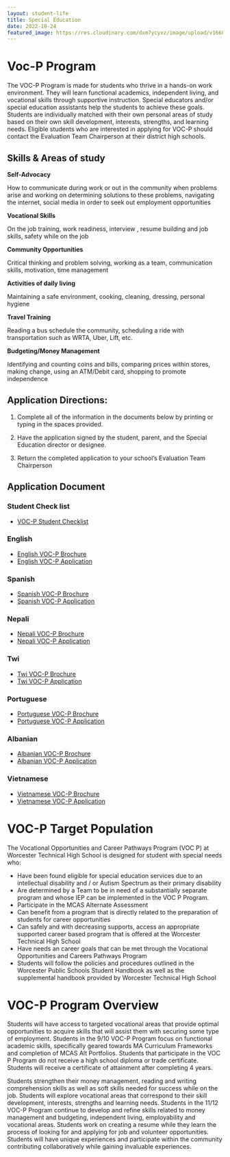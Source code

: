 ```yaml
---
layout: student-life
title: Special Education
date: 2022-10-24
featured_image: https://res.cloudinary.com/dxm7ycyxz/image/upload/v1668016850/2022/03/Israel_Goldstein_Youth_Village_students_13-1_rpoyzn.jpg
---
```


# Voc-P Program

The VOC-P Program is made for students who thrive in a hands-on work environment. They will learn functional academics, independent living, and vocational skills through supportive instruction. Special educators and/or special education assistants help the students to achieve these goals. Students are individually matched with their own personal areas of study based on their own skill development, interests, strengths, and learning needs. Eligible students who are interested in applying for VOC-P should contact the Evaluation Team Chairperson at their district high schools.

## Skills & Areas of study


**Self-Advocacy**

How to communicate during work or out in the community when problems arise and working on determining solutions to these problems, navigating the internet, social media in order to seek out employment opportunities

**Vocational Skills**

On the job training, work readiness, interview , resume building and job skills, safety while on the job

**Community Opportunities**

Critical thinking and problem solving, working as a team, communication skills, motivation, time management

**Activities of daily living**

Maintaining a safe environment, cooking, cleaning, dressing, personal hygiene

**Travel Training**

Reading a bus schedule the community, scheduling a ride with transportation such as WRTA, Uber, Lift, etc.

**Budgeting/Money Management**

Identifying and counting coins and bills, comparing prices within stores, making change, using an ATM/Debit card, shopping to promote independence



## Application Directions:

1. Complete all of the information in the documents below by printing or typing in the spaces provided.

2. Have the application signed by the student, parent, and the Special Education director or designee. 

3. Return the completed application to your school’s Evaluation Team Chairperson

## Application Document

### Student Check list
- [VOC-P Student Checklist](/assets/documents/voc-p-app-student-checklist.pdf)

### English
- [English VOC-P Brochure](https://www.techhigh.us/wp-content/uploads/2021/04/voc-p-brochure-english.pdf)
- [English VOC-P Application](https://www.techhigh.us/wp-content/uploads/2021/04/voc-p-app-english.pdf)

### Spanish
- [Spanish VOC-P Brochure](http://techhigh.us/wp-content/uploads/2021/04/voc-p-brochure-spanish.pdf)
- [Spanish VOC-P Application](http://techhigh.us/wp-content/uploads/2021/04/voc-p-app-spanish.pdf) 

### Nepali
- [Nepali VOC-P Brochure](http://techhigh.us/wp-content/uploads/2021/04/voc-p-brochure-nepali.pdf)
- [Nepali VOC-P Application](http://techhigh.us/wp-content/uploads/2021/04/voc-p-app-nepali.pdf) 

### Twi
- [Twi VOC-P Brochure](http://techhigh.us/wp-content/uploads/2021/04/voc-p-brochure-twi.pdf)
- [Twi VOC-P Application](http://techhigh.us/wp-content/uploads/2021/04/voc-p-app-twi.pdf) 

### Portuguese
- [Portuguese VOC-P Brochure](http://techhigh.us/wp-content/uploads/2021/04/voc-p-brochure-portuguese.pdf)
- [Portuguese VOC-P Application](http://techhigh.us/wp-content/uploads/2021/04/voc-p-app-portuguese.pdf)

### Albanian
- [Albanian VOC-P Brochure](http://techhigh.us/wp-content/uploads/2021/04/voc-p-brochure-albanian.pdf)
- [Albanian VOC-P Application](http://techhigh.us/wp-content/uploads/2021/04/voc-p-app-albanian.pdf) 

### Vietnamese
- [Vietnamese VOC-P Brochure](http://techhigh.us/wp-content/uploads/2021/04/voc-p-brochure-vietnamese.pdf)
- [Vietnamese VOC-P Application](http://techhigh.us/wp-content/uploads/2021/04/voc-p-app-vietnamese.pdf)


# VOC-P Target Population

The Vocational Opportunities and Career Pathways Program (VOC P) at Worcester Technical High School is designed for student with special needs who: 

- Have been found eligible for special education services due to an intellectual disability and / or Autism Spectrum as their primary disability
- Are determined by a Team to be in need of a substantially separate program and whose IEP can be implemented in the VOC P Program.
- Participate in the MCAS Alternate Assessment
- Can benefit from a program that is directly related to the preparation of students for career opportunities
- Can safely and with decreasing supports, access an appropriate supported career based program that is offered at the Worcester Technical High School
- Have needs an career goals that can be met through the Vocational Opportunities and Careers Pathways Program
- Students will follow the policies and procedures outlined in the Worcester Public Schools Student Handbook as well as the supplemental handbook provided by Worcester Technical High School

# VOC-P Program Overview


Students will have access to targeted vocational areas that provide optimal opportunities to acquire skills that will assist them with securing some type of employment. Students in the 9/10 VOC-P Program focus on functional academic skills, specifically geared towards MA Curriculum Frameworks and completion of MCAS Alt Portfolios. Students that participate in the VOC P Program do not receive a high school diploma or trade certificate. Students will receive a certificate of attainment after completing 4 years.

Students strengthen their money management, reading and writing comprehension skills as well as soft skills needed for success while on the job. Students will explore vocational areas that correspond to their skill development, interests, strengths and learning needs. Students in the 11/12 VOC-P Program continue to develop and refine skills related to money management and budgeting, independent living, employability and vocational areas. Students work on creating a resume while they learn the process of looking for and applying for job and volunteer opportunities. Students will have unique experiences and participate within the community contributing collaboratively while gaining invaluable experiences.
